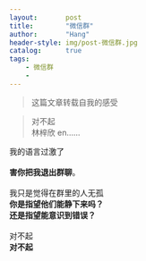```yaml
---
layout:       post
title:        "微信群"
author:       "Hang"
header-style: img/post-微信群.jpg
catalog:      true
tags:
    - 微信群
    - 
---
```


> 这篇文章转载自我的感受


<div>
    <blockquote>对不起
        <br>林梓欣
        en……</blockquote>我的语言过激了
    <br>
    <br><b>害你把我退出群聊</b>。
    <br>
    <br>我只是觉得在群里的人无孤
    <br><b>你是指望他们能静下来吗？</b>
    <br><b>还是指望能意识到错误？</b>
    <br>
    <br>对不起
    <br><b>对不起</b>
    <br>
    <br>
</div>
